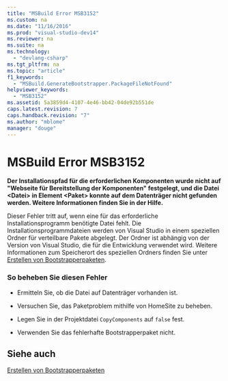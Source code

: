 ```yaml
---
title: "MSBuild Error MSB3152"
ms.custom: na
ms.date: "11/16/2016"
ms.prod: "visual-studio-dev14"
ms.reviewer: na
ms.suite: na
ms.technology: 
  - "devlang-csharp"
ms.tgt_pltfrm: na
ms.topic: "article"
f1_keywords: 
  - "MSBuild.GenerateBootstrapper.PackageFileNotFound"
helpviewer_keywords: 
  - "MSB3152"
ms.assetid: 5a3859d4-4107-4e46-bb42-04de92b551de
caps.latest.revision: 7
caps.handback.revision: "7"
ms.author: "mblome"
manager: "douge"
---
```

# MSBuild Error MSB3152
**Der Installationspfad für die erforderlichen Komponenten wurde nicht auf "Webseite für Bereitstellung der Komponenten" festgelegt, und die Datei \<Datei\> in Element \<Paket\> konnte auf dem Datenträger nicht gefunden werden.  Weitere Informationen finden Sie in der Hilfe.**  
  
 Dieser Fehler tritt auf, wenn eine für das erforderliche Installationsprogramm benötigte Datei fehlt.  Die Installationsprogrammdateien werden von Visual Studio in einem speziellen Ordner für verteilbare Pakete abgelegt.  Der Ordner ist abhängig von der Version von Visual Studio, die für die Entwicklung verwendet wird.  Weitere Informationen zum Speicherort des speziellen Ordners finden Sie unter [Erstellen von Bootstrapperpaketen](../Topic/Creating%20Bootstrapper%20Packages.md).  
  
### So beheben Sie diesen Fehler  
  
-   Ermitteln Sie, ob die Datei auf Datenträger vorhanden ist.  
  
-   Versuchen Sie, das Paketproblem mithilfe von HomeSite zu beheben.  
  
-   Legen Sie in der Projektdatei `CopyComponents` auf `false` fest.  
  
-   Verwenden Sie das fehlerhafte Bootstrapperpaket nicht.  
  
## Siehe auch  
 [Erstellen von Bootstrapperpaketen](../Topic/Creating%20Bootstrapper%20Packages.md)